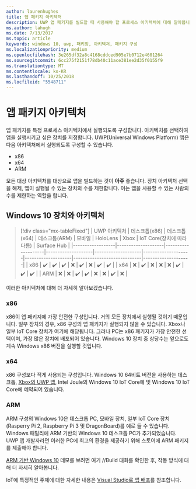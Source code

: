 ```yaml
---
author: laurenhughes
title: 앱 패키지 아키텍처
description: UWP 앱 패키지를 빌드할 때 사용해야 할 프로세스 아키텍처에 대해 알아봅니다.
ms.author: lahugh
ms.date: 7/13/2017
ms.topic: article
keywords: windows 10, uwp, 패키징, 아키텍처, 패키지 구성
ms.localizationpriority: medium
ms.openlocfilehash: 3e265df32a8c4168cddced905e7b0712e4601264
ms.sourcegitcommit: 6cc275f2151f78db40c11ace381ee2d35f0155f9
ms.translationtype: MT
ms.contentlocale: ko-KR
ms.lasthandoff: 10/25/2018
ms.locfileid: "5548711"
---
```

# <a name="app-package-architectures"></a>앱 패키지 아키텍처

앱 패키지를 특정 프로세스 아키텍처에서 실행되도록 구성합니다. 아키텍처를 선택하여 앱을 실행시키고 싶은 장치를 지정합니다. UWP(Universal Windows Platform) 앱은 다음 아키텍처에서 실행되도록 구성할 수 있습니다.
- x86
- x64
- ARM

모든 대상 아키텍처를 대상으로 앱을 빌드하는 것이 **아주** 좋습니다. 장치 아키텍처 선택을 해제, 앱이 실행될 수 있는 장치의 수를 제한합니다. 이는 앱을 사용할 수 있는 사람의 수를 제한하는 역할을 합니다.

## <a name="windows-10-devices-and-architectures"></a>Windows 10 장치와 아키텍처

> [!div class="mx-tableFixed"]
| UWP 아키텍처 | 데스크톱(x86)      | 데스크톱(x64)      | 데스크톱(ARM)      | 모바일             | HoloLens           | Xbox               | IoT Core(장치에 따라 다름) | Surface Hub        |
|------------------|--------------------|--------------------|--------------------|--------------------|--------------------|--------------------|-----------------------------|--------------------|
| x86              | :heavy_check_mark: | :heavy_check_mark: | :heavy_check_mark: | :x:                | :heavy_check_mark: | :x:                | :heavy_check_mark:          | :heavy_check_mark: |
| x64              | :x:                | :heavy_check_mark: | :x:                | :x:                | :x:                | :heavy_check_mark: | :heavy_check_mark:          | :heavy_check_mark: |
| ARM              | :x:                | :x:                | :heavy_check_mark: | :heavy_check_mark: | :x:                | :x:                | :heavy_check_mark:          | :x:                |
 

이러한 아키텍처에 대해 더 자세히 알아보겠습니다. 

### <a name="x86"></a>x86
x86이 앱 패키지에 가장 안전한 구성입니다. 거의 모든 장치에서 실행될 것이기 때문입니다. 일부 장치의 경우, x86 구성의 앱 패키지가 실행되지 않을 수 있습니다. Xbox나 일부 IoT Core 장치가 여기에 해당됩니다. 그러나 PC는 x86 패키지가 가장 안전한 선택이며, 가장 많은 장치에 배포되어 있습니다. Windows 10 장치 중 상당수는 앞으로도 계속 Windows x86 버전을 실행할 것입니다. 

### <a name="x64"></a>x64
x86 구성보다 적게 사용되는 구성입니다. Windows 10 64비트 버전을 사용하는 데스크톱, [Xbox의 UWP 앱](https://docs.microsoft.com/windows/uwp/xbox-apps/system-resource-allocation), Intel Joule의 Windows 10 IoT Core에 및 Windows 10 IoT Core에 예약되어 있습니다.

### <a name="arm"></a>ARM
ARM 구성의 Windows 10은 데스크톱 PC, 모바일 장치, 일부 IoT Core 장치(Rasperry Pi 2, Raspberry Pi 3 및 DragonBoard)를 예로 들 수 있습니다. Windows 패밀리에 ARM 기반의 Windows 10 데스크톱 PC가 추가되었습니다. UWP 앱 개발자라면 이러한 PC에 최고의 환경을 제공하기 위해 스토어에 ARM 패키지를 제출해야 합니다. 

[ARM 기반 Windows 10](https://channel9.msdn.com/Events/Build/2017/P4171) 데모를 보려면 여기 //Build 대화를 확인한 후, 작동 방식에 대해 더 자세히 알아봅니다. 

IoT에 특정적인 주제에 대한 자세한 내용은 [Visual Studio로 앱 배포](https://developer.microsoft.com/windows/iot/Docs/AppDeployment)를 참조합니다.
